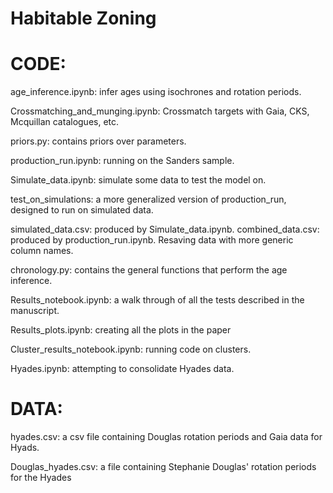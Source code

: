 Habitable Zoning
===============

CODE:
====

age_inference.ipynb: infer ages using isochrones and rotation periods.

Crossmatching_and_munging.ipynb: Crossmatch targets with Gaia, CKS, Mcquillan
catalogues, etc.

priors.py: contains priors over parameters.

production_run.ipynb: running on the Sanders sample.

Simulate_data.ipynb: simulate some data to test the model on.

test_on_simulations: a more generalized version of production_run, designed to
run on simulated data.

simulated_data.csv: produced by Simulate_data.ipynb.
combined_data.csv: produced by production_run.ipynb. Resaving data with more
generic column names.

chronology.py: contains the general functions that perform the age inference.

Results_notebook.ipynb: a walk through of all the tests described in the
manuscript.

Results_plots.ipynb: creating all the plots in the paper

Cluster_results_notebook.ipynb: running code on clusters.

Hyades.ipynb: attempting to consolidate Hyades data.

DATA:
=====
hyades.csv: a csv file containing Douglas rotation periods and Gaia data for
Hyads.

Douglas_hyades.csv: a file containing Stephanie Douglas' rotation periods for
the Hyades
